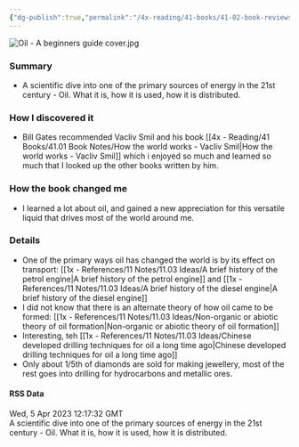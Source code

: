 ```yaml
---
{"dg-publish":true,"permalink":"/4x-reading/41-books/41-02-book-reviews/oil-a-beginners-guide-vacliv-smil/","title":"Oil - A Beginners Guide - Vacliv Smil"}
---
```


![Oil - A beginners guide cover.jpg](/img/user/4x%20-%20Reading/41%20Books/41.02%20Book%20reviews/Oil%20-%20A%20beginners%20guide%20cover.jpg)

### Summary
- A scientific dive into one of the primary sources of energy in the 21st century - Oil. What it is, how it is used, how it is distributed.

### How I discovered it
- Bill Gates recommended Vacliv Smil and his book [[4x - Reading/41 Books/41.01 Book Notes/How the world works - Vacliv Smil\|How the world works - Vacliv Smil]] which i enjoyed so much and learned so much that I looked up the other books written by him.

### How the book changed me
- I learned a lot about oil, and gained a new appreciation for this versatile liquid that drives most of the world around me.

### Details
- One of the primary ways oil has changed the world is by its effect on transport: [[1x - References/11 Notes/11.03 Ideas/A brief history of the petrol engine\|A brief history of the petrol engine]] and [[1x - References/11 Notes/11.03 Ideas/A brief history of the diesel engine\|A brief history of the diesel engine]]
- I did not know that there is an alternate theory of how oil came to be formed: [[1x - References/11 Notes/11.03 Ideas/Non-organic or abiotic theory of oil formation\|Non-organic or abiotic theory of oil formation]]
- Interesting, teh [[1x - References/11 Notes/11.03 Ideas/Chinese developed drilling techniques for oil a long time ago\|Chinese developed drilling techniques for oil a long time ago]]
- Only about 1/5th of diamonds are sold for making jewellery, most of the rest goes into drilling for hydrocarbons and metallic ores.

#### RSS Data
<div class='date'>Wed, 5 Apr 2023 12:17:32 GMT</div>
<div class='description'> A scientific dive into one of the primary sources of energy in the 21st century - Oil. What it is, how it is used, how it is distributed.  </div>
